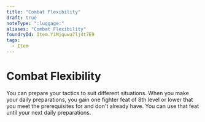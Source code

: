 ```yaml
---
title: "Combat Flexibility"
draft: true
noteType: ":luggage:"
aliases: "Combat Flexibility"
foundryId: Item.YiMjquwa7lj4t7E9
tags:
  - Item
---
```


# Combat Flexibility

You can prepare your tactics to suit different situations. When you make your daily preparations, you gain one fighter feat of 8th level or lower that you meet the prerequisites for and don't already have. You can use that feat until your next daily preparations.
